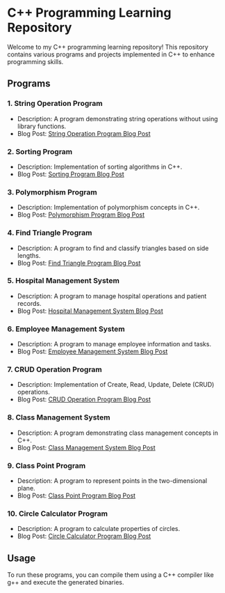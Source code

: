 # C++ Programming Learning Repository

Welcome to my C++ programming learning repository! This repository contains various programs and projects implemented in C++ to enhance programming skills.

## Programs

### 1. String Operation Program

- Description: A program demonstrating string operations without using library functions.
- Blog Post: [String Operation Program Blog Post](https://sudeep449.hashnode.dev/implementing-a-custom-string-class-in-c) <!-- You can replace this with the actual blog post link when it's available -->

### 2. Sorting Program

- Description: Implementation of sorting algorithms in C++.
- Blog Post: [Sorting Program Blog Post](https://sudeep449.hashnode.dev/exploring-custom-arrays-with-sorting) <!-- You can replace this with the actual blog post link when it's available -->

### 3. Polymorphism Program

- Description: Implementation of polymorphism concepts in C++.
- Blog Post: [Polymorphism Program Blog Post](https://sudeep449.hashnode.dev/understanding-complex-numbers-with-c) <!-- You can replace this with the actual blog post link when it's available -->

### 4. Find Triangle Program

- Description: A program to find and classify triangles based on side lengths.
- Blog Post: [Find Triangle Program Blog Post](https://sudeep449.hashnode.dev/determining-triangle-properties-in-c) <!-- You can replace this with the actual blog post link when it's available -->

### 5. Hospital Management System

- Description: A program to manage hospital operations and patient records.
- Blog Post: [Hospital Management System Blog Post](https://sudeep449.hashnode.dev/understanding-appointment-system-in-c) <!-- You can replace this with the actual blog post link when it's available -->

### 6. Employee Management System

- Description: A program to manage employee information and tasks.
- Blog Post: [Employee Management System Blog Post](https://sudeep449.hashnode.dev/employee-management-systemc) <!-- You can replace this with the actual blog post link when it's available -->

### 7. CRUD Operation Program

- Description: Implementation of Create, Read, Update, Delete (CRUD) operations.
- Blog Post: [CRUD Operation Program Blog Post](https://sudeep449.hashnode.dev/crud-operation) <!-- You can replace this with the actual blog post link when it's available -->

### 8. Class Management System

- Description: A program demonstrating class management concepts in C++.
- Blog Post: [Class Management System Blog Post](https://sudeep449.hashnode.dev/exploring-polymorphism-in-c-with-student-class-hierarchy) <!-- You can replace this with the actual blog post link when it's available -->

### 9. Class Point Program

- Description: A program to represent points in the two-dimensional plane.
- Blog Post: [Class Point Program Blog Post](https://sudeep449.hashnode.dev/exploring-points-in-a-cartesian-plane-with-c-classes) <!-- You can replace this with the actual blog post link when it's available -->

### 10. Circle Calculator Program

- Description: A program to calculate properties of circles.
- Blog Post: [Circle Calculator Program Blog Post](https://sudeep449.hashnode.dev/exploring-circles-in-c-with-object-oriented-programming) <!-- You can replace this with the actual blog post link when it's available -->

## Usage

To run these programs, you can compile them using a C++ compiler like g++ and execute the generated binaries.
